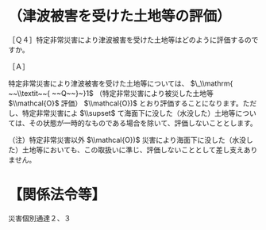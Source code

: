 # （津波被害を受けた土地等の評価）

［Ｑ４］特定非常災害により津波被害を受けた土地等はどのように評価するのですか。

［Ａ］

特定非常災害により津波被害を受けた土地等については、 $\_\\mathrm{ ~~\\textit~~{ ~~Q~~}~}1$ （特定非常災害により被災した土地等 $\\mathcal{O}$ 評価） $\\mathcal{O})$ とおり評価することになります。ただし、特定非常災害によ $\\supset$ て海面下に没した（水没した）土地等については、その状態が一時的なものである場合を除いて、評価しないこととします。

（注）特定非常災害以外 $\\mathcal{O})$ 災害により海面下に没した（水没した）土地等においても、この取扱いに準じ、評価しないこととして差し支えありません。

# 【関係法令等】

災害個別通達２、３
